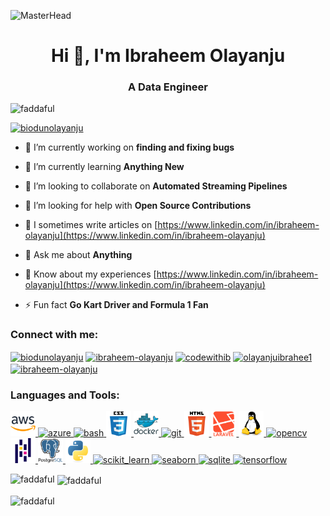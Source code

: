 ![MasterHead](https://media.licdn.com/dms/image/v2/D5616AQFs-0rXhRBlnQ/profile-displaybackgroundimage-shrink_350_1400/profile-displaybackgroundimage-shrink_350_1400/0/1677501583599?e=1732147200&v=beta&t=DFRKrarihlq44lrTRn8dMW075I1HjyFGoEuAKmcy01U)
<h1 align="center">Hi 👋, I'm Ibraheem Olayanju</h1>
<h3 align="center"> A Data Engineer</h3>

<p align="left"> <img src="https://komarev.com/ghpvc/?username=faddaful&label=Profile%20views&color=0e75b6&style=flat" alt="faddaful" /> </p>

<p align="left"> <a href="https://twitter.com/biodunolayanju" target="blank"><img src="https://img.shields.io/twitter/follow/biodunolayanju?logo=twitter&style=for-the-badge" alt="biodunolayanju" /></a> </p>

- 🔭 I’m currently working on **finding and fixing bugs**

- 🌱 I’m currently learning **Anything New**

- 👯 I’m looking to collaborate on **Automated Streaming Pipelines**

- 🤝 I’m looking for help with **Open Source Contributions**

- 📝 I sometimes write articles on [https://www.linkedin.com/in/ibraheem-olayanju](https://www.linkedin.com/in/ibraheem-olayanju)

- 💬 Ask me about **Anything**

- 📄 Know about my experiences [https://www.linkedin.com/in/ibraheem-olayanju](https://www.linkedin.com/in/ibraheem-olayanju)

- ⚡ Fun fact **Go Kart Driver and Formula 1 Fan**

<h3 align="left">Connect with me:</h3>
<p align="left">
<a href="https://twitter.com/biodunolayanju" target="blank"><img align="center" src="https://raw.githubusercontent.com/rahuldkjain/github-profile-readme-generator/master/src/images/icons/Social/twitter.svg" alt="biodunolayanju" height="30" width="40" /></a>
<a href="https://linkedin.com/in/ibraheem-olayanju" target="blank"><img align="center" src="https://raw.githubusercontent.com/rahuldkjain/github-profile-readme-generator/master/src/images/icons/Social/linked-in-alt.svg" alt="ibraheem-olayanju" height="30" width="40" /></a>
<a href="https://www.youtube.com/c/codewithib" target="blank"><img align="center" src="https://raw.githubusercontent.com/rahuldkjain/github-profile-readme-generator/master/src/images/icons/Social/youtube.svg" alt="codewithib" height="30" width="40" /></a>
<a href="https://www.hackerrank.com/olayanjuibrahee1" target="blank"><img align="center" src="https://raw.githubusercontent.com/rahuldkjain/github-profile-readme-generator/master/src/images/icons/Social/hackerrank.svg" alt="olayanjuibrahee1" height="30" width="40" /></a>
<a href="https://www.leetcode.com/ibraheem-olayanju" target="blank"><img align="center" src="https://raw.githubusercontent.com/rahuldkjain/github-profile-readme-generator/master/src/images/icons/Social/leet-code.svg" alt="ibraheem-olayanju" height="30" width="40" /></a>
</p>

<h3 align="left">Languages and Tools:</h3>
<p align="left"> <a href="https://aws.amazon.com" target="_blank" rel="noreferrer"> <img src="https://raw.githubusercontent.com/devicons/devicon/master/icons/amazonwebservices/amazonwebservices-original-wordmark.svg" alt="aws" width="40" height="40"/> </a> <a href="https://azure.microsoft.com/en-in/" target="_blank" rel="noreferrer"> <img src="https://www.vectorlogo.zone/logos/microsoft_azure/microsoft_azure-icon.svg" alt="azure" width="40" height="40"/> </a> <a href="https://www.gnu.org/software/bash/" target="_blank" rel="noreferrer"> <img src="https://www.vectorlogo.zone/logos/gnu_bash/gnu_bash-icon.svg" alt="bash" width="40" height="40"/> </a> <a href="https://www.w3schools.com/css/" target="_blank" rel="noreferrer"> <img src="https://raw.githubusercontent.com/devicons/devicon/master/icons/css3/css3-original-wordmark.svg" alt="css3" width="40" height="40"/> </a> <a href="https://www.docker.com/" target="_blank" rel="noreferrer"> <img src="https://raw.githubusercontent.com/devicons/devicon/master/icons/docker/docker-original-wordmark.svg" alt="docker" width="40" height="40"/> </a> <a href="https://git-scm.com/" target="_blank" rel="noreferrer"> <img src="https://www.vectorlogo.zone/logos/git-scm/git-scm-icon.svg" alt="git" width="40" height="40"/> </a> <a href="https://www.w3.org/html/" target="_blank" rel="noreferrer"> <img src="https://raw.githubusercontent.com/devicons/devicon/master/icons/html5/html5-original-wordmark.svg" alt="html5" width="40" height="40"/> </a> <a href="https://laravel.com/" target="_blank" rel="noreferrer"> <img src="https://raw.githubusercontent.com/devicons/devicon/master/icons/laravel/laravel-plain-wordmark.svg" alt="laravel" width="40" height="40"/> </a> <a href="https://www.linux.org/" target="_blank" rel="noreferrer"> <img src="https://raw.githubusercontent.com/devicons/devicon/master/icons/linux/linux-original.svg" alt="linux" width="40" height="40"/> </a> <a href="https://opencv.org/" target="_blank" rel="noreferrer"> <img src="https://www.vectorlogo.zone/logos/opencv/opencv-icon.svg" alt="opencv" width="40" height="40"/> </a> <a href="https://pandas.pydata.org/" target="_blank" rel="noreferrer"> <img src="https://raw.githubusercontent.com/devicons/devicon/2ae2a900d2f041da66e950e4d48052658d850630/icons/pandas/pandas-original.svg" alt="pandas" width="40" height="40"/> </a> <a href="https://www.postgresql.org" target="_blank" rel="noreferrer"> <img src="https://raw.githubusercontent.com/devicons/devicon/master/icons/postgresql/postgresql-original-wordmark.svg" alt="postgresql" width="40" height="40"/> </a> <a href="https://www.python.org" target="_blank" rel="noreferrer"> <img src="https://raw.githubusercontent.com/devicons/devicon/master/icons/python/python-original.svg" alt="python" width="40" height="40"/> </a> <a href="https://scikit-learn.org/" target="_blank" rel="noreferrer"> <img src="https://upload.wikimedia.org/wikipedia/commons/0/05/Scikit_learn_logo_small.svg" alt="scikit_learn" width="40" height="40"/> </a> <a href="https://seaborn.pydata.org/" target="_blank" rel="noreferrer"> <img src="https://seaborn.pydata.org/_images/logo-mark-lightbg.svg" alt="seaborn" width="40" height="40"/> </a> <a href="https://www.sqlite.org/" target="_blank" rel="noreferrer"> <img src="https://www.vectorlogo.zone/logos/sqlite/sqlite-icon.svg" alt="sqlite" width="40" height="40"/> </a> <a href="https://www.tensorflow.org" target="_blank" rel="noreferrer"> <img src="https://www.vectorlogo.zone/logos/tensorflow/tensorflow-icon.svg" alt="tensorflow" width="40" height="40"/> </a> </p>

<p><img align="left" src="https://github-readme-stats.vercel.app/api/top-langs?username=faddaful&show_icons=true&locale=en&layout=compact" alt="faddaful" /></p>

<p>&nbsp;<img align="center" src="https://github-readme-stats.vercel.app/api?username=faddaful&show_icons=true&locale=en" alt="faddaful" /></p>

<p><img align="center" src="https://github-readme-streak-stats.herokuapp.com/?user=faddaful&" alt="faddaful" /></p>

